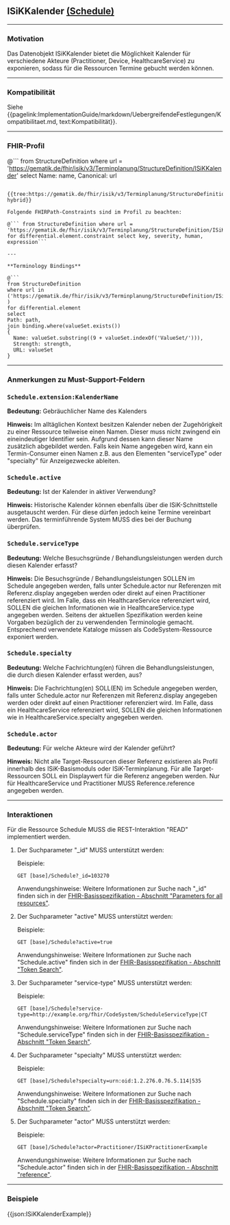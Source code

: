 ## ISiKKalender [(Schedule)](https://hl7.org/fhir/R4/schedule.html)

---

### Motivation

Das Datenobjekt ISiKKalender bietet die Möglichkeit Kalender für verschiedene Akteure (Practitioner, Device, HealthcareService) zu exponieren, sodass für die Ressourcen Termine gebucht werden können.

---

### Kompatibilität

Siehe {{pagelink:ImplementationGuide/markdown/UebergreifendeFestlegungen/Kompatibilitaet.md, text:Kompatibilität}}.

---

### FHIR-Profil

@```
from StructureDefinition where url = 'https://gematik.de/fhir/isik/v3/Terminplanung/StructureDefinition/ISiKKalender' select Name: name, Canonical: url
```

{{tree:https://gematik.de/fhir/isik/v3/Terminplanung/StructureDefinition/ISiKKalender, hybrid}}

Folgende FHIRPath-Constraints sind im Profil zu beachten:

@``` from StructureDefinition where url = 'https://gematik.de/fhir/isik/v3/Terminplanung/StructureDefinition/ISiKKalender' for differential.element.constraint select key, severity, human, expression```

---

**Terminology Bindings**

@```
from StructureDefinition
where url in ('https://gematik.de/fhir/isik/v3/Terminplanung/StructureDefinition/ISiKKalender' )
for differential.element
select
Path: path,
join binding.where(valueSet.exists())
{
  Name: valueSet.substring((9 + valueSet.indexOf('ValueSet/'))),
  Strength: strength,
  URL: valueSet
}
```

---

### Anmerkungen zu Must-Support-Feldern

### `Schedule.extension:KalenderName`

**Bedeutung:** Gebräuchlicher Name des Kalenders

**Hinweis:** Im alltäglichen Kontext besitzen Kalender neben der Zugehörigkeit zu einer Ressource teilweise einen Namen. Dieser muss nicht zwingend ein eineindeutiger Identifier sein. Aufgrund dessen kann dieser Name zusätzlich abgebildet werden. Falls kein Name angegeben wird, kann ein Termin-Consumer einen Namen z.B. aus den Elementen "serviceType" oder "specialty" für Anzeigezwecke ableiten.

### `Schedule.active`

**Bedeutung:** Ist der Kalender in aktiver Verwendung?

**Hinweis:** Historische Kalender können ebenfalls über die ISiK-Schnittstelle ausgetauscht werden. Für diese dürfen jedoch keine Termine vereinbart werden. Das terminführende System MUSS dies bei der Buchung überprüfen.

### `Schedule.serviceType`

**Bedeutung:** Welche Besuchsgründe / Behandlungsleistungen werden durch diesen Kalender erfasst?

**Hinweis:** Die Besuchsgründe / Behandlungsleistungen SOLLEN im Schedule angegeben werden, falls unter Schedule.actor nur Referenzen mit Referenz.display angegeben werden oder direkt auf einen Practitioner referenziert wird. Im Falle, dass ein HealthcareService referenziert wird, SOLLEN die gleichen Informationen wie in HealthcareService.type angegeben werden. Seitens der aktuellen Spezifikation werden keine Vorgaben bezüglich der zu verwendenden Terminologie gemacht. Entsprechend verwendete Kataloge müssen als CodeSystem-Ressource exponiert werden.

### `Schedule.specialty`

**Bedeutung:** Welche Fachrichtung(en) führen die Behandlungsleistungen, die durch diesen Kalender erfasst werden, aus?

**Hinweis:** Die Fachrichtung(en) SOLL(EN) im Schedule angegeben werden, falls unter Schedule.actor nur Referenzen mit Referenz.display angegeben werden oder direkt auf einen Practitioner referenziert wird. Im Falle, dass ein HealthcareService referenziert wird, SOLLEN die gleichen Informationen wie in HealthcareService.specialty angegeben werden.

### `Schedule.actor`

**Bedeutung:** Für welche Akteure wird der Kalender geführt?

**Hinweis:** Nicht alle Target-Ressourcen dieser Referenz existieren als Profil innerhalb des ISiK-Basismoduls oder ISiK-Terminplanung. Für alle Target-Ressourcen SOLL ein Displaywert für die Referenz angegeben werden. Nur für HealthcareService und Practitioner MUSS Reference.reference angegeben werden.

---

### Interaktionen

Für die Ressource Schedule MUSS die REST-Interaktion "READ" implementiert werden.

1. Der Suchparameter "_id" MUSS unterstützt werden:

    Beispiele:

    ```GET [base]/Schedule?_id=103270```

    Anwendungshinweise: Weitere Informationen zur Suche nach "_id" finden sich in der [FHIR-Basisspezifikation - Abschnitt "Parameters for all resources"](https://hl7.org/fhir/R4/search.html#all).

1. Der Suchparameter "active" MUSS unterstützt werden:

    Beispiele:

    ```GET [base]/Schedule?active=true```

    Anwendungshinweise: Weitere Informationen zur Suche nach "Schedule.active" finden sich in der [FHIR-Basisspezifikation - Abschnitt "Token Search"](https://hl7.org/fhir/R4/search.html#token).

1. Der Suchparameter "service-type" MUSS unterstützt werden:

    Beispiele:

    ```GET [base]/Schedule?service-type=http://example.org/fhir/CodeSystem/ScheduleServiceType|CT```

    Anwendungshinweise: Weitere Informationen zur Suche nach "Schedule.serviceType" finden sich in der [FHIR-Basisspezifikation - Abschnitt "Token Search"](https://hl7.org/fhir/R4/search.html#token).

1. Der Suchparameter "specialty" MUSS unterstützt werden:

    Beispiele:

    ```GET [base]/Schedule?specialty=urn:oid:1.2.276.0.76.5.114|535```

    Anwendungshinweise: Weitere Informationen zur Suche nach "Schedule.specialty" finden sich in der [FHIR-Basisspezifikation - Abschnitt "Token Search"](https://hl7.org/fhir/R4/search.html#token).


1. Der Suchparameter "actor" MUSS unterstützt werden:

    Beispiele:

    ```GET [base]/Schedule?actor=Practitioner/ISiKPractitionerExample```

    Anwendungshinweise: Weitere Informationen zur Suche nach "Schedule.actor" finden sich in der [FHIR-Basisspezifikation - Abschnitt "reference"](https://hl7.org/fhir/R4/search.html#reference).

---

### Beispiele

{{json:ISiKKalenderExample}}

